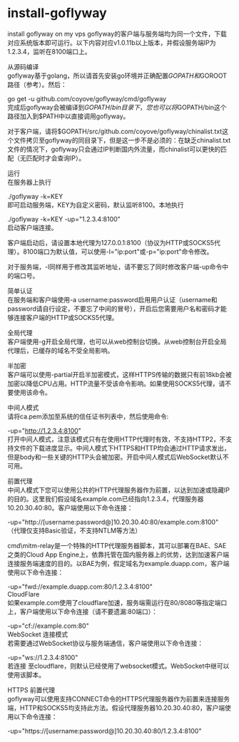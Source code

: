 # install-goflyway
install goflyway on my vps
goflyway的客户端与服务端均为同一个文件，下载对应系统版本即可运行。以下内容对应v1.0.11b以上版本，并假设服务端IP为1.2.3.4，监听在8100端口上。  

从源码编译  
goflyway基于golang，所以请首先安装go环境并正确配置$GOPATH和$GOROOT路径（参考）。然后：  

go get -u github.com/coyove/goflyway/cmd/goflyway  
完成后goflyway会被编译到$GOPATH/bin目录下，您也可以将$GOPATH/bin这个路径加入到$PATH中以直接调用goflyway。  
  
对于客户端，请将$GOPATH/src/github.com/coyove/goflyway/chinalist.txt这个文件拷贝至goflyway的同目录下，但是这一步不是必须的：在缺乏chinalist.txt文件的情况下，goflyway只会通过IP判断国内外流量，而chinalist可以更快的匹配（无匹配时才会查询IP）。

运行  
在服务器上执行  
  
./goflyway -k=KEY  
即可启动服务端，KEY为自定义密码，默认监听8100。本地执行  
   
./goflyway -k=KEY -up="1.2.3.4:8100"  
启动客户端连接。  
  
客户端启动后，请设置本地代理为127.0.0.1:8100（协议为HTTP或SOCKS5代理）。8100端口为默认值，可以使用-l="ip:port"或-p="ip:port"命令修改。
  
对于服务端，-l同样用于修改其监听地址，请不要忘了同时修改客户端-up命令中的端口号。  
  
简单认证  
在服务端和客户端使用-a username:password启用用户认证（username和password请自行设定，不要忘了中间的冒号），开启后您需要用户名和密码才能够连接客户端的HTTP或SOCKS5代理。
  
全局代理  
客户端使用-g开启全局代理，也可以从web控制台切换。从web控制台开启全局代理后，已缓存的域名不受全局影响。  
  
半加密  
客户端可以使用-partial开启半加密模式，这样HTTPS传输的数据只有前18kb会被加密以降低CPU占用。HTTP流量不受该命令影响。如果使用SOCKS5代理，请不要使用该命令。
  
中间人模式  
请将ca.pem添加至系统的信任证书列表中，然后使用命令:  
  
-up="http://1.2.3.4:8100"  
打开中间人模式，注意该模式只有在使用HTTP代理时有效，不支持HTTP2，不支持文件的下载进度显示。中间人模式下HTTPS和HTTP均会通过HTTP请求发出，但是body和一些关键的HTTP头会被加密。开启中间人模式后WebSocket默认不可用。
  
前置代理  
中间人模式下您可以使用公共的HTTP代理服务器作为前置，以达到加速或隐藏IP的目的。这里我们假设域名example.com已经指向1.2.3.4，代理服务器10.20.30.40:80。客户端使用以下命令连接：
   
-up="http://[username:password@]10.20.30.40:80/example.com:8100"  
（代理仅支持Basic验证，不支持NTLM等方法）   
  
cmd\mitm-relay是一个特殊的HTTP代理服务器脚本，其可以部署在BAE、SAE之类的Cloud App Engine上，依靠托管在国内服务器上的优势，达到加速客户端连接服务端速度的目的。以BAE为例，假定域名为example.duapp.com，客户端使用以下命令连接：
  
-up="fwd://example.duapp.com:80/1.2.3.4:8100"  
CloudFlare  
如果example.com使用了cloudflare加速，服务端需运行在80/8080等指定端口上，客户端使用以下命令连接（请不要遗漏:80端口）：
  
-up="cf://example.com:80"  
WebSocket 连接模式  
若需要通过WebSocket协议与服务端通信，客户端使用以下命令连接：
  
-up="ws://1.2.3.4:8100"  
若连接 至cloudflare，则默认已经使用了websocket模式。WebSocket中继可以使用该脚本。  
  
HTTPS 前置代理  
goflyway可以使用支持CONNECT命令的HTTPS代理服务器作为前置来连接服务端，HTTP和SOCKS5均支持此方法。假设代理服务器10.20.30.40:80，客户端使用以下命令连接：
  
-up="https://[username:password@]10.20.30.40:80/1.2.3.4:8100"  
